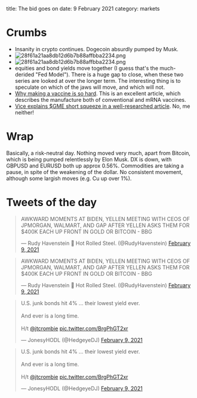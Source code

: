 title: The bid goes on
date: 9 February 2021
category: markets

# Crumbs

- Insanity in crypto continues. Dogecoin absurdly pumped by Musk.
- ![28f61a21aa8db12d6b7b88affbba2234.png]({attach}28f61a21aa8db12d6b7b88affbba2234.png)
- ![28f61a21aa8db12d6b7b88affbba2234.png]({attach}28f61a21aa8db12d6b7b88affbba2234.png)
- equities and bond yields move together (I guess that's the much-derided "Fed Model"). There is a huge gap to close, when these two series are looked at over the longer term. The interesting thing is to speculate on which of the jaws will move, and which will not.
- [Why making a vaccine is so hard](https://www.economist.com/science-and-technology/2021/02/06/how-vaccines-are-made-and-why-it-is-hard). This is an excellent article, which describes the manufacture both of conventional and mRNA vaccines.
- [Vice explains $GME short squeeze in a well-researched article](https://www.vice.com/en/article/pkdvgy/send-this-to-anyone-who-wants-to-know-wtf-is-up-with-gamestop-stock). No, me neither!

# Wrap

Basically, a risk-neutral day. 
Nothing moved very much, apart from Bitcoin, which is being pumped relentlessly by Elon Musk. 
DX is down, with GBPUSD and EURUSD both up approx 0.56%.
Commodities are taking a pause, in spite of the weakening of the dollar. No consistent movement, although some largish moves (e.g. Cu up over 1%).

# Tweets of the day

<blockquote class="twitter-tweet"><p lang="en" dir="ltr">AWKWARD MOMENTS AT BIDEN, YELLEN MEETING WITH CEOS OF JPMORGAN, WALMART, AND GAP AFTER YELLEN ASKS THEM FOR $400K EACH UP FRONT IN GOLD OR BITCOIN - BBG</p>&mdash; Rudy Havenstein 🌊 Hot Rolled Steel. (@RudyHavenstein) <a href="https://twitter.com/RudyHavenstein/status/1359233471420456967?ref_src=twsrc%5Etfw">February 9, 2021</a></blockquote> <script async src="https://platform.twitter.com/widgets.js" charset="utf-8"></script> <blockquote class="twitter-tweet"><p lang="en" dir="ltr">AWKWARD MOMENTS AT BIDEN, YELLEN MEETING WITH CEOS OF JPMORGAN, WALMART, AND GAP AFTER YELLEN ASKS THEM FOR $400K EACH UP FRONT IN GOLD OR BITCOIN - BBG</p>&mdash; Rudy Havenstein 🌊 Hot Rolled Steel. (@RudyHavenstein) <a href="https://twitter.com/RudyHavenstein/status/1359233471420456967?ref_src=twsrc%5Etfw">February 9, 2021</a></blockquote> <script async src="https://platform.twitter.com/widgets.js" charset="utf-8"></script> 

<blockquote class="twitter-tweet"><p lang="en" dir="ltr">U.S. junk bonds hit 4% ... their lowest yield ever.<br><br>And ever is a long time. <br><br>H/t <a href="https://twitter.com/jtcrombie?ref_src=twsrc%5Etfw">@jtcrombie</a> <a href="https://t.co/BrgPhGT2xr">pic.twitter.com/BrgPhGT2xr</a></p>&mdash; JonesyHODL (@HedgeyeDJ) <a href="https://twitter.com/HedgeyeDJ/status/1358948639414964225?ref_src=twsrc%5Etfw">February 9, 2021</a></blockquote> <script async src="https://platform.twitter.com/widgets.js" charset="utf-8"></script> 

<blockquote class="twitter-tweet"><p lang="en" dir="ltr">U.S. junk bonds hit 4% ... their lowest yield ever.<br><br>And ever is a long time. <br><br>H/t <a href="https://twitter.com/jtcrombie?ref_src=twsrc%5Etfw">@jtcrombie</a> <a href="https://t.co/BrgPhGT2xr">pic.twitter.com/BrgPhGT2xr</a></p>&mdash; JonesyHODL (@HedgeyeDJ) <a href="https://twitter.com/HedgeyeDJ/status/1358948639414964225?ref_src=twsrc%5Etfw">February 9, 2021</a></blockquote> <script async src="https://platform.twitter.com/widgets.js" charset="utf-8"></script> 
